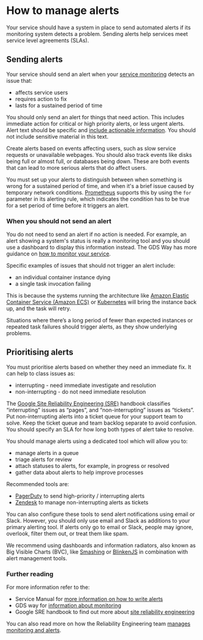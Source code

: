 # How to manage alerts

Your service should have a system in place to send automated alerts if its monitoring system detects a problem. Sending alerts help services meet service level agreements (SLAs).

## Sending alerts

Your service should send an alert when your [service monitoring][] detects an issue that:

* affects service users
* requires action to fix
* lasts for a sustained period of time

You should only send an alert for things that need action. This includes immediate action for critical or high priority alerts, or less urgent alerts. Alert text should be specific and [include actionable information][]. You should not include sensitive material in this text.

Create alerts based on events affecting users, such as slow service requests or unavailable webpages. You should also track events like disks being full or almost full, or databases being down. These are both events that can lead to more serious alerts that do affect users.

You must set up your alerts to distinguish between when something is wrong for a sustained period of time, and when it's a brief issue caused by temporary network conditions. [Prometheus][] supports this by using the `for` parameter in its alerting rule, which indicates the condition has to be true for a set period of time before it triggers an alert.

### When you should not send an alert

You do not need to send an alert if no action is needed. For example, an alert showing a system's status is really a monitoring tool and you should use a dashboard to display this information instead. The GDS Way has more guidance on [how to monitor your service][].

Specific examples of issues that should not trigger an alert include:

* an individual container instance dying
* a single task invocation failing

This is because the systems running the architecture like [Amazon Elastic Container Service (Amazon ECS)][] or [Kubernetes][] will bring the instance back up, and the task will retry.

Situations where there’s a long period of fewer than expected instances or repeated task failures should trigger alerts, as they show underlying problems.

## Prioritising alerts

You must prioritise alerts based on whether they need an immediate fix. It can help to class issues as:

* interrupting - need immediate investigate and resolution
* non-interrupting - do not need immediate resolution

The [Google Site Reliability Engineering (SRE)][] handbook classifies “interrupting” issues as “pages”, and “non-interrupting” issues as “tickets”. Put non-interrupting alerts into a ticket queue for your support team to solve. Keep the ticket queue and team backlog separate to avoid confusion. You should specify an SLA for how long both types of alert take to resolve.

You should manage alerts using a dedicated tool which will allow you to:

* manage alerts in a queue
* triage alerts for review
* attach statuses to alerts, for example, in progress or resolved
* gather data about alerts to help improve processes

Recommended tools are:

- [PagerDuty][] to send high-priority / interrupting alerts
- [Zendesk][] to manage non-interrupting alerts as tickets

You can also configure these tools to send alert notifications using email or Slack. However, you should only use email and Slack as additions to your primary alerting tool. If alerts only go to email or Slack, people may ignore, overlook, filter them out, or treat them like spam.

We recommend using dashboards and information radiators, also known as Big Visible Charts (BVC), like [Smashing][] or [BlinkenJS][] in combination with alert management tools.

### Further reading

For more information refer to the:

* Service Manual for [more information on how to write alerts][]
* GDS way for [information about monitoring][]
* Google SRE handbook to find out more about [site reliability engineering][]

You can also read more on how the Reliability Engineering team [manages monitoring and alerts][].

[service monitoring]: /logging-monitoring/monitoring
[Google Site Reliability Engineering (SRE)]: https://landing.google.com/sre/book.html
[PagerDuty]: https://www.pagerduty.com
[Zendesk]: https://www.zendesk.com
[Smashing]: https://github.com/Smashing/smashing
[BlinkenJS]: https://github.com/alphagov/blinkenjs
[information about monitoring]: /logging-monitoring/monitoring
[site reliability engineering]: https://landing.google.com/sre/book/index.html
[more information on how to write alerts]: https://www.gov.uk/service-manual/technology/monitoring-the-status-of-your-service
[include actionable information]: https://response.pagerduty.com/oncall/alerting_principles/#alert-content
[Prometheus]: https://prometheus.io/
[how to monitor your service]: /logging-monitoring/monitoring
[Amazon Elastic Container Service (Amazon ECS)]: https://aws.amazon.com/ecs/
[Kubernetes]: https://kubernetes.io/
[manages monitoring and alerts]: https://reliability-engineering.cloudapps.digital/monitoring-alerts.html

